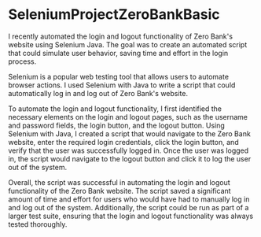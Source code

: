 # SeleniumProjectZeroBankBasic
I recently automated the login and logout functionality of Zero Bank's website using Selenium Java. The goal was to create an automated script that could simulate user behavior, saving time and effort in the login process.

Selenium is a popular web testing tool that allows users to automate browser actions. I used Selenium with Java to write a script that could automatically log in and log out of Zero Bank's website.

To automate the login and logout functionality, I first identified the necessary elements on the login and logout pages, such as the username and password fields, the login button, and the logout button.
Using Selenium with Java, I created a script that would navigate to the Zero Bank website, enter the required login credentials, click the login button, and verify that the user was successfully logged in.
Once the user was logged in, the script would navigate to the logout button and click it to log the user out of the system.

Overall, the script was successful in automating the login and logout functionality of the Zero Bank website. The script saved a significant amount of time and effort for users who would have had to manually log in and log out of the system. Additionally, the script could be run as part of a larger test suite, ensuring that the login and logout functionality was always tested thoroughly.
